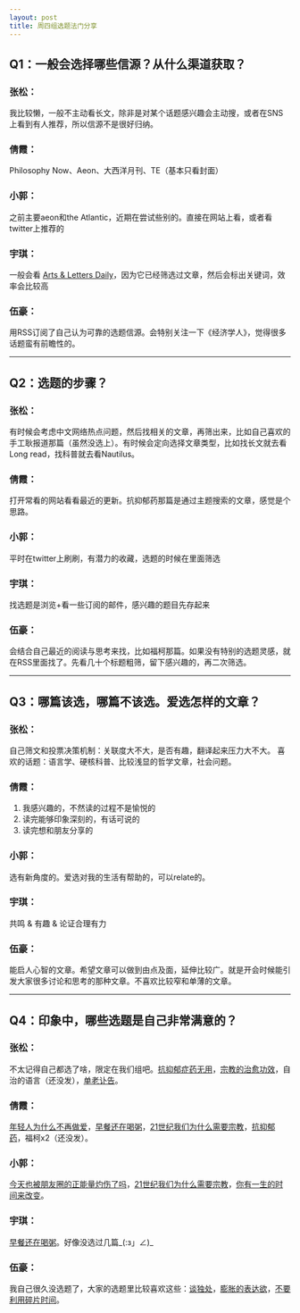 ```yaml
---
layout: post
title: 周四组选题法门分享
---
```


## Q1：一般会选择哪些信源？从什么渠道获取？

### 张松：

我比较懒，一般不主动看长文，除非是对某个话题感兴趣会主动搜，或者在SNS上看到有人推荐，所以信源不是很好归纳。

### 倩霞：

Philosophy Now、Aeon、大西洋月刊、TE（基本只看封面）

### 小郭：

之前主要aeon和the Atlantic，近期在尝试些别的。直接在网站上看，或者看twitter上推荐的

### 宇琪：

一般会看 [Arts & Letters Daily](https://www.aldaily.com)，因为它已经筛选过文章，然后会标出关键词，效率会比较高

### 伍豪：

用RSS订阅了自己认为可靠的选题信源。会特别关注一下《经济学人》，觉得很多话题蛮有前瞻性的。



***



## Q2：选题的步骤？

### 张松：

有时候会考虑中文网络热点问题，然后找相关的文章，再筛出来，比如自己喜欢的手工耿报道那篇（虽然没选上）。有时候会定向选择文章类型，比如找长文就去看Long read，找科普就去看Nautilus。

### 倩霞：

打开常看的网站看看最近的更新。抗抑郁药那篇是通过主题搜索的文章，感觉是个思路。

### 小郭：

平时在twitter上刷刷，有潜力的收藏，选题的时候在里面筛选

### 宇琪：

找选题是浏览+看一些订阅的邮件，感兴趣的题目先存起来

### 伍豪：

会结合自己最近的阅读与思考来找，比如福柯那篇。如果没有特别的选题灵感，就在RSS里面找了。先看几十个标题粗筛，留下感兴趣的，再二次筛选。



***



## Q3：哪篇该选，哪篇不该选。爱选怎样的文章？

### 张松：

自己筛文和投票决策机制：关联度大不大，是否有趣，翻译起来压力大不大。
喜欢的话题：语言学、硬核科普、比较浅显的哲学文章，社会问题。

### 倩霞：

1. 我感兴趣的，不然读的过程不是愉悦的
2. 读完能够印象深刻的，有话可说的
3. 读完想和朋友分享的

### 小郭：

选有新角度的。爱选对我的生活有帮助的，可以relate的。

### 宇琪：

共鸣 & 有趣 & 论证合理有力

### 伍豪：

能启人心智的文章。希望文章可以做到由点及面，延伸比较广。就是开会时候能引发大家很多讨论和思考的那种文章。不喜欢比较窄和单薄的文章。



***



## Q4：印象中，哪些选题是自己非常满意的？

### 张松：

不太记得自己都选了啥，限定在我们组吧。[抗抑郁症药无用](https://qujinghao.com/2019/04/04/939f9734c4/)，[宗教的治愈功效](https://qujinghao.com/2019/04/18/80d7f88045/)，自治的语言（还没发），[单老讣告](https://qujinghao.com/2018/10/06/7028/)。

### 倩霞：

[年轻人为什么不再做爱](https://qujinghao.com/2019/01/08/269f57e77f/)，[早餐还在喝粥](https://qujinghao.com/2019/04/11/30baef0319/)，[21世纪我们为什么需要宗教](https://qujinghao.com/2019/04/18/80d7f88045/)，[抗抑郁药](https://qujinghao.com/2019/04/04/939f9734c4/)，福柯x2（还没发）。

### 小郭：

[今天也被朋友圈的正能量灼伤了吗](https://qujinghao.com/2019/05/08/563c7c424d/ )，[21世纪我们为什么需要宗教](https://qujinghao.com/2019/04/18/80d7f88045/)，[你有一生的时间来改变](https://qujinghao.com/2019/02/08/be6d25f125/)。

### 宇琪：

[早餐还在喝粥](https://qujinghao.com/2019/04/11/30baef0319/)。好像没选过几篇_(:з」∠)_

### 伍豪：

我自己很久没选题了，大家的选题里比较喜欢这些：[谈独处](https://qujinghao.com/2018/02/07/5505/)，[膨胀的表达欲](https://qujinghao.com/2018/03/01/5598/)，[不要利用碎片时间](https://qujinghao.com/2018/12/20/805382212f/)。